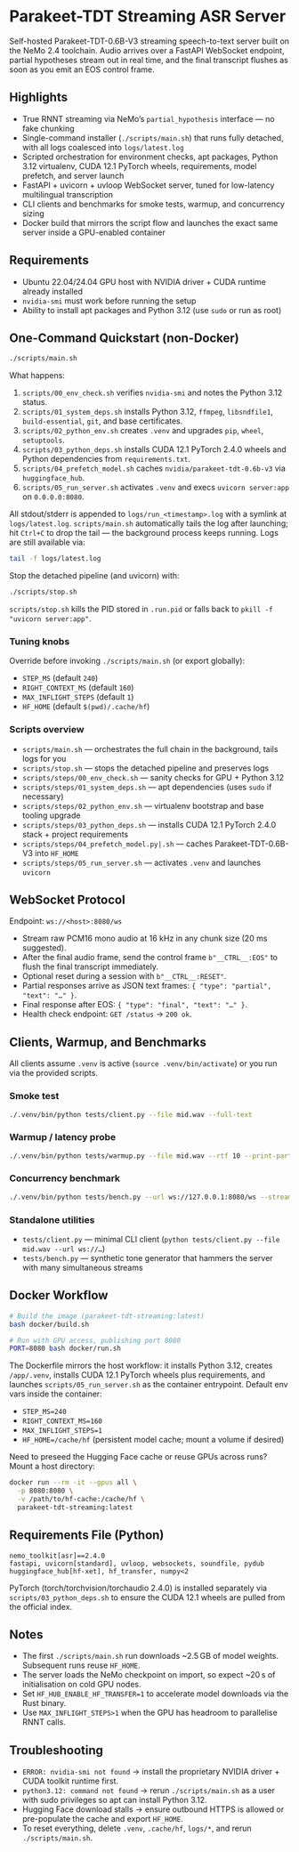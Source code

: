 # Parakeet-TDT Streaming ASR Server

Self-hosted Parakeet-TDT-0.6B-V3 streaming speech-to-text server built on the NeMo 2.4 toolchain. Audio arrives over a FastAPI WebSocket endpoint, partial hypotheses stream out in real time, and the final transcript flushes as soon as you emit an EOS control frame.

## Highlights
- True RNNT streaming via NeMo’s `partial_hypothesis` interface — no fake chunking
- Single-command installer (`./scripts/main.sh`) that runs fully detached, with all logs coalesced into `logs/latest.log`
- Scripted orchestration for environment checks, apt packages, Python 3.12 virtualenv, CUDA 12.1 PyTorch wheels, requirements, model prefetch, and server launch
- FastAPI + uvicorn + uvloop WebSocket server, tuned for low-latency multilingual transcription
- CLI clients and benchmarks for smoke tests, warmup, and concurrency sizing
- Docker build that mirrors the script flow and launches the exact same server inside a GPU-enabled container

## Requirements
- Ubuntu 22.04/24.04 GPU host with NVIDIA driver + CUDA runtime already installed
- `nvidia-smi` must work before running the setup
- Ability to install apt packages and Python 3.12 (use `sudo` or run as root)

## One-Command Quickstart (non-Docker)
```bash
./scripts/main.sh
```

What happens:
1. `scripts/00_env_check.sh` verifies `nvidia-smi` and notes the Python 3.12 status.
2. `scripts/01_system_deps.sh` installs Python 3.12, `ffmpeg`, `libsndfile1`, `build-essential`, `git`, and base certificates.
3. `scripts/02_python_env.sh` creates `.venv` and upgrades `pip`, `wheel`, `setuptools`.
4. `scripts/03_python_deps.sh` installs CUDA 12.1 PyTorch 2.4.0 wheels and Python dependencies from `requirements.txt`.
5. `scripts/04_prefetch_model.sh` caches `nvidia/parakeet-tdt-0.6b-v3` via `huggingface_hub`.
6. `scripts/05_run_server.sh` activates `.venv` and execs `uvicorn server:app` on `0.0.0.0:8080`.

All stdout/stderr is appended to `logs/run_<timestamp>.log` with a symlink at `logs/latest.log`. `scripts/main.sh` automatically tails the log after launching; hit `Ctrl+C` to drop the tail — the background process keeps running. Logs are still available via:
```bash
tail -f logs/latest.log
```

Stop the detached pipeline (and uvicorn) with:
```bash
./scripts/stop.sh
```

`scripts/stop.sh` kills the PID stored in `.run.pid` or falls back to `pkill -f "uvicorn server:app"`.

### Tuning knobs
Override before invoking `./scripts/main.sh` (or export globally):
- `STEP_MS` (default `240`)
- `RIGHT_CONTEXT_MS` (default `160`)
- `MAX_INFLIGHT_STEPS` (default `1`)
- `HF_HOME` (default `$(pwd)/.cache/hf`)

### Scripts overview
- `scripts/main.sh` — orchestrates the full chain in the background, tails logs for you
- `scripts/stop.sh` — stops the detached pipeline and preserves logs
- `scripts/steps/00_env_check.sh` — sanity checks for GPU + Python 3.12
- `scripts/steps/01_system_deps.sh` — apt dependencies (uses `sudo` if necessary)
- `scripts/steps/02_python_env.sh` — virtualenv bootstrap and base tooling upgrade
- `scripts/steps/03_python_deps.sh` — installs CUDA 12.1 PyTorch 2.4.0 stack + project requirements
- `scripts/steps/04_prefetch_model.py|.sh` — caches Parakeet-TDT-0.6B-V3 into `HF_HOME`
- `scripts/steps/05_run_server.sh` — activates `.venv` and launches `uvicorn`

## WebSocket Protocol
Endpoint: `ws://<host>:8080/ws`

- Stream raw PCM16 mono audio at 16 kHz in any chunk size (20 ms suggested).
- After the final audio frame, send the control frame `b"__CTRL__:EOS"` to flush the final transcript immediately.
- Optional reset during a session with `b"__CTRL__:RESET"`.
- Partial responses arrive as JSON text frames: `{ "type": "partial", "text": "…" }`.
- Final response after EOS: `{ "type": "final", "text": "…" }`.
- Health check endpoint: `GET /status` → `200 ok`.

## Clients, Warmup, and Benchmarks
All clients assume `.venv` is active (`source .venv/bin/activate`) or you run via the provided scripts.

### Smoke test
```bash
./.venv/bin/python tests/client.py --file mid.wav --full-text
```

### Warmup / latency probe
```bash
./.venv/bin/python tests/warmup.py --file mid.wav --rtf 10 --print-partials
```

### Concurrency benchmark
```bash
./.venv/bin/python tests/bench.py --url ws://127.0.0.1:8080/ws --streams 64 --duration 30
```

### Standalone utilities
- `tests/client.py` — minimal CLI client (`python tests/client.py --file mid.wav --url ws://…`)
- `tests/bench.py` — synthetic tone generator that hammers the server with many simultaneous streams

## Docker Workflow
```bash
# Build the image (parakeet-tdt-streaming:latest)
bash docker/build.sh

# Run with GPU access, publishing port 8080
PORT=8080 bash docker/run.sh
```

The Dockerfile mirrors the host workflow: it installs Python 3.12, creates `/app/.venv`, installs CUDA 12.1 PyTorch wheels plus requirements, and launches `scripts/05_run_server.sh` as the container entrypoint. Default env vars inside the container:
- `STEP_MS=240`
- `RIGHT_CONTEXT_MS=160`
- `MAX_INFLIGHT_STEPS=1`
- `HF_HOME=/cache/hf` (persistent model cache; mount a volume if desired)

Need to preseed the Hugging Face cache or reuse GPUs across runs? Mount a host directory:
```bash
docker run --rm -it --gpus all \
  -p 8080:8080 \
  -v /path/to/hf-cache:/cache/hf \
  parakeet-tdt-streaming:latest
```

## Requirements File (Python)
```
nemo_toolkit[asr]==2.4.0
fastapi, uvicorn[standard], uvloop, websockets, soundfile, pydub
huggingface_hub[hf-xet], hf_transfer, numpy<2
```
PyTorch (torch/torchvision/torchaudio 2.4.0) is installed separately via `scripts/03_python_deps.sh` to ensure the CUDA 12.1 wheels are pulled from the official index.

## Notes
- The first `./scripts/main.sh` run downloads ~2.5 GB of model weights. Subsequent runs reuse `HF_HOME`.
- The server loads the NeMo checkpoint on import, so expect ~20 s of initialisation on cold GPU nodes.
- Set `HF_HUB_ENABLE_HF_TRANSFER=1` to accelerate model downloads via the Rust binary.
- Use `MAX_INFLIGHT_STEPS>1` when the GPU has headroom to parallelise RNNT calls.

## Troubleshooting
- `ERROR: nvidia-smi not found` → install the proprietary NVIDIA driver + CUDA toolkit runtime first.
- `python3.12: command not found` → rerun `./scripts/main.sh` as a user with sudo privileges so apt can install Python 3.12.
- Hugging Face download stalls → ensure outbound HTTPS is allowed or pre-populate the cache and export `HF_HOME`.
- To reset everything, delete `.venv`, `.cache/hf`, `logs/*`, and rerun `./scripts/main.sh`.
